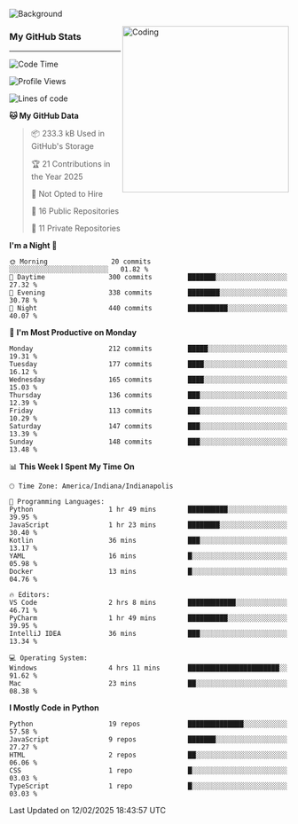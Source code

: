 ![Background](https://github.com/Nguyen-Noah/Nguyen-Noah/assets/112649680/f5d2296f-0508-400c-abcf-47c085708a2a)

<img align="right" alt="Coding" width="300" src="https://cdn.dribbble.com/users/1277312/screenshots/14733298/media/39b1045e593737587dd60e42c8422d1f.gif" >

### My GitHub Stats
---
<!--START_SECTION:waka-->
![Code Time](http://img.shields.io/badge/Code%20Time-441%20hrs%2032%20mins-blue)

![Profile Views](http://img.shields.io/badge/Profile%20Views-0-blue)

![Lines of code](https://img.shields.io/badge/From%20Hello%20World%20I%27ve%20Written-6.5%20million%20lines%20of%20code-blue)

**🐱 My GitHub Data** 

> 📦 233.3 kB Used in GitHub's Storage 
 > 
> 🏆 21 Contributions in the Year 2025
 > 
> 🚫 Not Opted to Hire
 > 
> 📜 16 Public Repositories 
 > 
> 🔑 11 Private Repositories 
 > 
**I'm a Night 🦉** 

```text
🌞 Morning                20 commits          ░░░░░░░░░░░░░░░░░░░░░░░░░   01.82 % 
🌆 Daytime                300 commits         ███████░░░░░░░░░░░░░░░░░░   27.32 % 
🌃 Evening                338 commits         ████████░░░░░░░░░░░░░░░░░   30.78 % 
🌙 Night                  440 commits         ██████████░░░░░░░░░░░░░░░   40.07 % 
```
📅 **I'm Most Productive on Monday** 

```text
Monday                   212 commits         █████░░░░░░░░░░░░░░░░░░░░   19.31 % 
Tuesday                  177 commits         ████░░░░░░░░░░░░░░░░░░░░░   16.12 % 
Wednesday                165 commits         ████░░░░░░░░░░░░░░░░░░░░░   15.03 % 
Thursday                 136 commits         ███░░░░░░░░░░░░░░░░░░░░░░   12.39 % 
Friday                   113 commits         ███░░░░░░░░░░░░░░░░░░░░░░   10.29 % 
Saturday                 147 commits         ███░░░░░░░░░░░░░░░░░░░░░░   13.39 % 
Sunday                   148 commits         ███░░░░░░░░░░░░░░░░░░░░░░   13.48 % 
```


📊 **This Week I Spent My Time On** 

```text
🕑︎ Time Zone: America/Indiana/Indianapolis

💬 Programming Languages: 
Python                   1 hr 49 mins        ██████████░░░░░░░░░░░░░░░   39.95 % 
JavaScript               1 hr 23 mins        ████████░░░░░░░░░░░░░░░░░   30.40 % 
Kotlin                   36 mins             ███░░░░░░░░░░░░░░░░░░░░░░   13.17 % 
YAML                     16 mins             █░░░░░░░░░░░░░░░░░░░░░░░░   05.98 % 
Docker                   13 mins             █░░░░░░░░░░░░░░░░░░░░░░░░   04.76 % 

🔥 Editors: 
VS Code                  2 hrs 8 mins        ████████████░░░░░░░░░░░░░   46.71 % 
PyCharm                  1 hr 49 mins        ██████████░░░░░░░░░░░░░░░   39.95 % 
IntelliJ IDEA            36 mins             ███░░░░░░░░░░░░░░░░░░░░░░   13.34 % 

💻 Operating System: 
Windows                  4 hrs 11 mins       ███████████████████████░░   91.62 % 
Mac                      23 mins             ██░░░░░░░░░░░░░░░░░░░░░░░   08.38 % 
```

**I Mostly Code in Python** 

```text
Python                   19 repos            ██████████████░░░░░░░░░░░   57.58 % 
JavaScript               9 repos             ███████░░░░░░░░░░░░░░░░░░   27.27 % 
HTML                     2 repos             ██░░░░░░░░░░░░░░░░░░░░░░░   06.06 % 
CSS                      1 repo              █░░░░░░░░░░░░░░░░░░░░░░░░   03.03 % 
TypeScript               1 repo              █░░░░░░░░░░░░░░░░░░░░░░░░   03.03 % 
```




 Last Updated on 12/02/2025 18:43:57 UTC
<!--END_SECTION:waka-->

<!--
**Nguyen-Noah/Nguyen-Noah** is a ✨ _special_ ✨ repository because its `README.md` (this file) appears on your GitHub profile.

Here are some ideas to get you started:

- 🔭 I’m currently working on ...
- 🌱 I’m currently learning ...
- 👯 I’m looking to collaborate on ...
- 🤔 I’m looking for help with ...
- 💬 Ask me about ...
- 📫 How to reach me: ...
- 😄 Pronouns: ...
- ⚡ Fun fact: ...
-->

